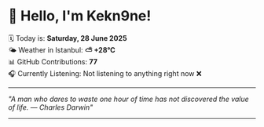 # 👋 Hello, I'm Kekn9ne!

🗓️ Today is: **Saturday, 28 June 2025**  
🌤️ Weather in Istanbul: **⛅️  +28°C**  
📊 GitHub Contributions: **77**  
🎧 Currently Listening: Not listening to anything right now ❌

---

_"A man who dares to waste one hour of time has not discovered the value of life. — *Charles Darwin*"_

---
